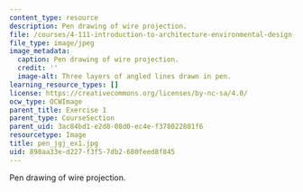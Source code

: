 ```yaml
---
content_type: resource
description: Pen drawing of wire projection.
file: /courses/4-111-introduction-to-architecture-environmental-design-spring-2014/898aa33ed227f3f57db2680feed8f845_pen_jgj_ex1.jpg
file_type: image/jpeg
image_metadata:
  caption: Pen drawing of wire projection.
  credit: ''
  image-alt: Three layers of angled lines drawn in pen.
learning_resource_types: []
license: https://creativecommons.org/licenses/by-nc-sa/4.0/
ocw_type: OCWImage
parent_title: Exercise 1
parent_type: CourseSection
parent_uid: 3ac84bd1-e2d8-08d0-ec4e-f378022801f6
resourcetype: Image
title: pen_jgj_ex1.jpg
uid: 898aa33e-d227-f3f5-7db2-680feed8f845
---
```

Pen drawing of wire projection.